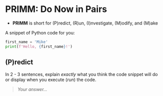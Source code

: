 # PRIMM: Do Now in Pairs

- **PRIMM** is short for (P)redict, (R)un, (I)nvestigate, (M)odify, and (M)ake

A snippet of Python code for you:
```python
first_name = 'Mike'
print(f'Hello, {first_name}!')
```

## (P)redict
In 2 - 3 sentences, explain *exactly* what you think the code snippet will do or display when you execute (*run*) the code.   

> *Your answer...*
